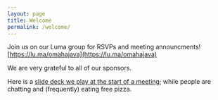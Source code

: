 ```yaml
---
layout: page
title: Welcome
permalink: /welcome/
---
```


Join us on our Luma group for RSVPs and meeting announcments! [https://lu.ma/omahajava](https://lu.ma/omahajava)

We are very grateful to all of our sponsors.

Here is a [slide deck we play at the start of a meeting](https://goo.gl/rK7ySN); while people are chatting and (frequently) eating free pizza.
